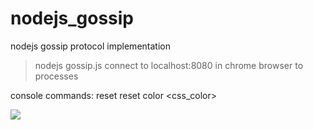 # nodejs_gossip
nodejs gossip protocol implementation

>nodejs gossip.js
connect to localhost:8080 in chrome browser to processes

console commands:
reset
reset <peer>
color <css_color>

<img src="/../../img3.png">
